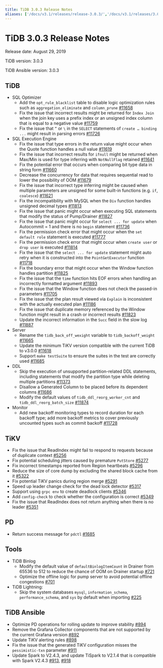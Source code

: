 ```yaml
---
title: TiDB 3.0.3 Release Notes
aliases: ['/docs/v3.1/releases/release-3.0.3/','/docs/v3.1/releases/3.0.3/']
---
```


# TiDB 3.0.3 Release Notes

Release date: August 29, 2019

TiDB version: 3.0.3

TiDB Ansible version: 3.0.3

## TiDB

+ SQL Optimizer
    - Add the `opt_rule_blacklist` table to disable logic optimization rules such as `aggregation_eliminate` and `column_prune` [#11658](https://github.com/pingcap/tidb/pull/11658)
    - Fix the issue that incorrect results might be returned for `Index Join` when the join key uses a prefix index or an unsigned index column that is equal to a negative value [#11759](https://github.com/pingcap/tidb/pull/11759)
    - Fix the issue that `”` or `\` in the `SELECT` statements of `create … binding ...` might result in parsing errors [#11726](https://github.com/pingcap/tidb/pull/11726)
+ SQL Execution Engine
    - Fix the issue that type errors in the return value might occur when the Quote function handles a null value [#11619](https://github.com/pingcap/tidb/pull/11619)
    - Fix the issue that incorrect results for `ifnull` might be returned when Max/Min is used for type inferring with `NotNullFlag` retained [#11641](https://github.com/pingcap/tidb/pull/11641)
    - Fix the potential error that occurs when comparing bit type data in string form [#11660](https://github.com/pingcap/tidb/pull/11660)
    - Decrease the concurrency for data that requires sequential read to lower the possibility of OOM [#11679](https://github.com/pingcap/tidb/pull/11679)
    - Fix the issue that incorrect type inferring might be caused when multiple parameters are unsigned for some built-in functions (e.g. `if`, `coalesce`) [#11621](https://github.com/pingcap/tidb/pull/11621)
    - Fix the incompatibility with MySQL when the `Div` function handles unsigned decimal types [#11813](https://github.com/pingcap/tidb/pull/11813)
    - Fix the issue that panic might occur when executing SQL statements that modify the status of Pump/Drainer [#11827](https://github.com/pingcap/tidb/pull/11827)
    - Fix the issue that panic might occur for `select ... for update` when Autocommit = 1 and there is no `begin` statement [#11736](https://github.com/pingcap/tidb/pull/11736)
    - Fix the permission check error that might occur when the `set default role` statement is executed [#11777](https://github.com/pingcap/tidb/pull/11777)
    - Fix the permission check error that might occur when `create user` or `drop user` is executed [#11814](https://github.com/pingcap/tidb/pull/11814)
    - Fix the issue that the `select ... for update` statement might auto retry when it is constructed into the `PointGetExecutor` function [#11718](https://github.com/pingcap/tidb/pull/11718)
    - Fix the boundary error that might occur when the Window function handles partition [#11825](https://github.com/pingcap/tidb/pull/11825)
    - Fix the issue that the `time` function hits EOF errors when handling an incorrectly formatted argument [#11893](https://github.com/pingcap/tidb/pull/11893)
    - Fix the issue that the Window function does not check the passed-in parameters [#11705](https://github.com/pingcap/tidb/pull/11705)
    - Fix the issue that the plan result viewed via `Explain` is inconsistent with the actually executed plan [#11186](https://github.com/pingcap/tidb/pull/11186)
    - Fix the issue that duplicate memory referenced by the Window function might result in a crash or incorrect results [#11823](https://github.com/pingcap/tidb/pull/11823)
    - Update the incorrect information in the `Succ` field in the slow log [#11887](https://github.com/pingcap/tidb/pull/11887)
+ Server
    - Rename the `tidb_back_off_wexight` variable to `tidb_backoff_weight` [#11665](https://github.com/pingcap/tidb/pull/11665)
    - Update the minimum TiKV version compatible with the current TiDB to v3.0.0 [#11618](https://github.com/pingcap/tidb/pull/11618)
    - Support `make testSuite` to ensure the suites in the test are correctly used [#11685](https://github.com/pingcap/tidb/pull/11685)
+ DDL
    - Skip the execution of unsupported partition-related DDL statements, including statements that modify the partition type while deleting multiple partitions [#11373](https://github.com/pingcap/tidb/pull/11373)
    - Disallow a Generated Column to be placed before its dependent columns [#11686](https://github.com/pingcap/tidb/pull/11686)
    - Modify the default values of `tidb_ddl_reorg_worker_cnt` and `tidb_ddl_reorg_batch_size` [#11874](https://github.com/pingcap/tidb/pull/11874)
+ Monitor
    - Add new backoff monitoring types to record duration for each backoff type; add more backoff metrics to cover previously uncounted types such as commit backoff [#11728](https://github.com/pingcap/tidb/pull/11728)

## TiKV

- Fix the issue that ReadIndex might fail to respond to requests because of duplicate context [#5256](https://github.com/tikv/tikv/pull/5256)
- Fix potential scheduling jitters caused by premature `PutStore` [#5277](https://github.com/tikv/tikv/pull/5277)
- Fix incorrect timestamps reported from Region heartbeats [#5296](https://github.com/tikv/tikv/pull/5296)
- Reduce the size of core dump by excluding the shared block cache from it [#5322](https://github.com/tikv/tikv/pull/5322)
- Fix potential TiKV panics during region merge [#5291](https://github.com/tikv/tikv/pull/5291)
- Speed up leader change check for the dead lock detector [#5317](https://github.com/tikv/tikv/pull/5317)
- Support using `grpc env` to create deadlock clients [#5346](https://github.com/tikv/tikv/pull/5346)
- Add `config-check` to check whether the configuration is correct [#5349](https://github.com/tikv/tikv/pull/5349)
- Fix the issue that ReadIndex does not return anything when there is no leader [#5351](https://github.com/tikv/tikv/pull/5351)

## PD

- Return success message for `pdctl` [#1685](https://github.com/pingcap/pd/pull/1685)

## Tools

+ TiDB Binlog
    - Modify the default value of `defaultBinlogItemCount` in Drainer from 65536 to 512 to reduce the chance of OOM on Drainer startup [#721](https://github.com/pingcap/tidb-binlog/pull/721)
    - Optimize the offline logic for pump server to avoid potential offline congestions [#701](https://github.com/pingcap/tidb-binlog/pull/701)
+ TiDB Lightning:
    - Skip the system databases `mysql`, `information_schema`, `performance_schema`, and `sys` by default when importing [#225](https://github.com/pingcap/tidb-lightning/pull/225)

## TiDB Ansible

- Optimize PD operations for rolling update to improve stability [#894](https://github.com/pingcap/tidb-ansible/pull/894)
- Remove the Grafana Collector components that are not supported by the current Grafana version [#892](https://github.com/pingcap/tidb-ansible/pull/892)
- Update TiKV alerting rules [#898](https://github.com/pingcap/tidb-ansible/pull/898)
- Fix the issue that the generated TiKV configuration misses the `pessimistic-txn` parameter [#911](https://github.com/pingcap/tidb-ansible/pull/911)
- Update Spark to V2.4.3, and update TiSpark to V2.1.4 that is compatible with Spark V2.4.3 [#913](https://github.com/pingcap/tidb-ansible/pull/913), [#918](https://github.com/pingcap/tidb-ansible/pull/918)
